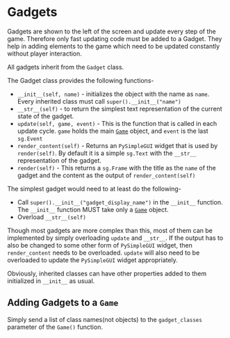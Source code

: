# Gadgets

Gadgets are shown to the left of the screen and update every step of the game. Therefore only fast updating code must be added to a Gadget. They help in adding elements to the game which need to be updated constantly without player interaction.

All gadgets inherit from the `Gadget` class. 

The Gadget class provides the following functions-

- `__init__(self, name)` - initializes the object with the name as `name`. Every inherited class must call `super().__init__("name")`
- `__str__(self)` - to return the simplest text representation of the current state of the gadget.
- `update(self, game, event)` - This is the function that is called in each update cycle. `game` holds the main [`Game`](./game) object, and `event` is the last `sg.Event`
- `render_content(self)` - Returns an `PySimpleGUI` widget that is used by `render(self)`. By default it is a simple `sg.Text` with the `__str__` representation of the gadget.
- `render(self)` - This returns a `sg.Frame` with the title as the `name` of the gadget and the content as the output of `render_content(self)`


The simplest gadget would need to at least do the following-

- Call `super().__init__("gadget_display_name")` in the `__init__` function. The `__init__` function MUST take only a [`Game`](./game) object.
- Overload `__str__(self)`

Though most gadgets are more complex than this, most of them can be implemented by simply overloading `update` and `__str__`. If the output has to also be changed to some other form of `PySimpleGUI` widget, then `render_content` needs to be overloaded. `update` will also need to be overloaded to update the `PySimpleGUI` widget appropriately.

Obviously, inherited classes can have other properties added to them initialized in `__init__` as usual.

## Adding Gadgets to a `Game`

Simply send a list of class names(not objects) to the `gadget_classes` parameter of the `Game()` function.
